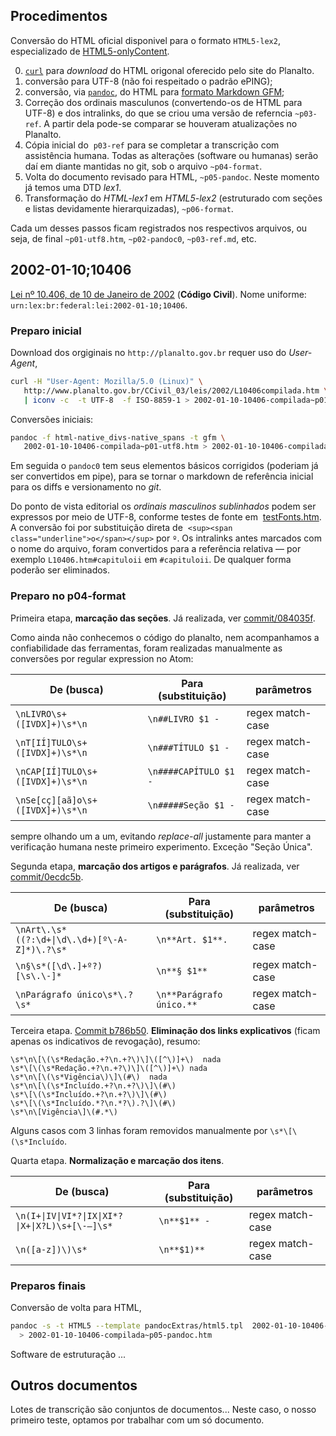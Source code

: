 ## Procedimentos

Conversão do HTML oficial disponivel para o formato `HTML5-lex2`, especializado de  [HTML5-onlyContent](https://github.com/okfn-brasil/HTML5-onlyContent).

0. [`curl`](https://en.wikipedia.org/wiki/CURL) para *download* do HTML origonal oferecido pelo site do Planalto.
1. conversão para UTF-8 (não foi respeitado o padrão ePING);
2. conversão, via [`pandoc`](https://en.wikipedia.org/wiki/Pandoc), do HTML para [formato Markdown GFM](https://en.wikipedia.org/wiki/Markdown#GFM);
3. Correção dos ordinais masculunos (convertendo-os de HTML para UTF-8) e dos intralinks, do que se criou uma versão de referncia `~p03-ref`. A partir dela pode-se comparar se houveram atualizações no Planalto.
4. Cópia inicial do  `p03-ref` para se completar a transcrição com assistência humana.  Todas as alterações (software ou humanas)  serão daí em diante mantidas no git, sob o arquivo `~p04-format`. 
5. Volta do documento revisado para HTML, `~p05-pandoc`. Neste momento já temos uma DTD *lex1*.
6. Transformação do *HTML-lex1* em *HTML5-lex2* (estruturado com seções e listas devidamente hierarquizadas), `~p06-format`.

Cada um desses passos ficam registrados nos respectivos arquivos, ou seja, de final `~p01-utf8.htm`, `~p02-pandoc0`, `~p03-ref.md`, etc.

## 2002-01-10;10406

[Lei nº 10.406, de 10 de Janeiro de 2002](http://lexml.gov.br/urn/urn:lex:br:federal:lei:2002-01-10;10406) (**Código Civil**). Nome uniforme: <code>urn:lex:br:federal:lei:2002-01-10;10406</code>.

### Preparo inicial

Download dos orgiginais no `http://planalto.gov.br` requer uso do *User-Agent*, 

```sh
curl -H "User-Agent: Mozilla/5.0 (Linux)" \
   http://www.planalto.gov.br/CCivil_03/leis/2002/L10406compilada.htm \
   | iconv -c  -t UTF-8  -f ISO-8859-1 > 2002-01-10-10406-compilada~p01-utf8.htm
```

Conversões iniciais:

```sh
pandoc -f html-native_divs-native_spans -t gfm \
   2002-01-10-10406-compilada~p01-utf8.htm > 2002-01-10-10406-compilada~p02-pandoc0.md
```

Em seguida o `pandoc0` tem seus elementos básicos corrigidos (poderiam já ser convertidos em pipe), para se tornar o markdown de referência inicial para os diffs e versionamento no *git*.

Do ponto de vista editorial os *ordinais masculinos sublinhados* podem ser expressos por meio de UTF-8, conforme testes de fonte em  [testFonts.htm](../testFonts.htm). A conversão foi por substituição direta de  `<sup><span class="underline">o</span></sup>` por `º`.  Os intralinks antes marcados com o nome do arquivo, foram convertidos para a referência relativa &mdash; por exemplo `L10406.htm#capituloii` em `#capituloii`. De qualquer forma poderão ser eliminados.

### Preparo no p04-format 

Primeira etapa, **marcação das seções**. Já realizada, ver [commit/084035f](https://github.com/ppKrauss/transcri-lex/commit/084035f4c9dd07d1e986ef9d2fc3e84f5852dfcb#diff-dc048e1267b5e68a0e009a6a1c0d3dee).

Como ainda não conhecemos o código do planalto, nem acompanhamos a confiabilidade das ferramentas, foram realizadas manualmente as conversões por regular expression no Atom:

De (busca) | Para (substituição) | parâmetros 
-----------|--------------------|----------
`\nLIVRO\s+([IVDX]+)\s*\n` | `\n##LIVRO $1 - ` | regex match-case
`\nT[IÍ]TULO\s+([IVDX]+)\s*\n` | `\n###TÍTULO $1 - ` | regex match-case
`\nCAP[IÍ]TULO\s+([IVDX]+)\s*\n` | `\n####CAPÍTULO $1 - ` | regex match-case
`\nSe[cç][aã]o\s+([IVDX]+)\s*\n` | `\n#####Seção $1 - ` | regex match-case

sempre olhando um a um, evitando *replace-all* justamente para manter a verificação humana neste primeiro experimento. Exceção "Seção Única".

Segunda etapa, **marcação dos artigos e parágrafos**. Já realizada, ver [commit/0ecdc5b](https://github.com/ppKrauss/transcri-lex/commit/0ecdc5b58ccd5e860b1ced8356441c03c668cfc1#diff-dc048e1267b5e68a0e009a6a1c0d3dee).

De (busca) | Para (substituição) | parâmetros 
-----------|--------------------|----------
`\nArt\.\s*((?:\d+\|\d\.\d+)[º\-A-Z]*)\.?\s*` | `\n**Art. $1**. ` | regex match-case
`\n§\s*([\d\.]+º?)[\s\.\-]*` | `\n**§ $1** ` | regex match-case
`\nParágrafo único\s*\.?\s*` | `\n**Parágrafo único.** ` | regex match-case

Terceira etapa. [Commit b786b50](https://github.com/ppKrauss/transcri-lex/commit/b786b507007d95b526308ba81d81bfac04042f9d). **Eliminação dos links explicativos** (ficam apenas os indicativos de revogação), resumo:
```
\s*\n\[\(\s*Redação.+?\n.+?\)\]\([^\)]+\)  nada
\s*\[\(\s*Redação.+?\n.+?\)\]\([^\)]+\) nada 
\s*\n\[\(\s*Vigência\)\]\(#\)  nada
\s*\n\[\(\s*Incluído.+?\n.+?\)\]\(#\)
\s*\[\(\s*Incluído.+?\n.+?\)\]\(#\)
\s*\[\(\s*Incluído.*?\n.*?\).?\]\(#\)
\s*\n\[Vigência\]\(#.*\)
```
Alguns casos com 3 linhas foram removidos manualmente por `\s*\[\(\s*Incluído`.

Quarta etapa. **Normalização e marcação dos itens**.

De (busca) | Para (substituição) | parâmetros 
-----------|---------------------|----------
`\n(I+\|IV\|VI*?\|IX\|XI*?\|X+\|X?L)\s+[\-–]\s*` | `\n**$1** - ` | regex match-case
`\n([a-z])\)\s*` | `\n**$1)** ` | regex match-case

### Preparos finais
Conversão de volta para HTML,

```sh
pandoc -s -t HTML5 --template pandocExtras/html5.tpl  2002-01-10-10406-compilada~p04-format.md \
  > 2002-01-10-10406-compilada~p05-pandoc.htm
```
Software de estruturação ...

## Outros documentos

Lotes de transcrição são conjuntos de documentos... Neste caso, o nosso primeiro teste, optamos por trabalhar com um só documento.

